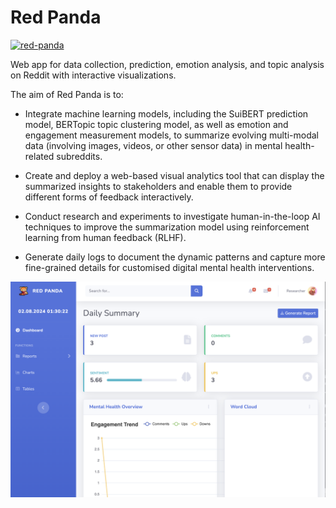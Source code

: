 # Red Panda

[![red-panda](https://img.shields.io/badge/Status-WIP-red)](https://github.com/Yukisschu/red-panda)

Web app for data collection, prediction, emotion analysis, and topic analysis on Reddit with interactive visualizations.

The aim of Red Panda is to:

- Integrate machine learning models, including the SuiBERT prediction model, BERTopic topic clustering model, as well as emotion and engagement measurement models, to summarize evolving multi-modal data (involving images, videos, or other sensor data) in mental health-related subreddits.
    
- Create and deploy a web-based visual analytics tool that can display the summarized insights to stakeholders and enable them to provide different forms of feedback interactively.
    
- Conduct research and experiments to investigate human-in-the-loop AI techniques to improve the summarization model using reinforcement learning from human feedback (RLHF).
    
- Generate daily logs to document the dynamic patterns and capture more fine-grained details for customised digital mental health interventions.

![Alt text](image.png)
